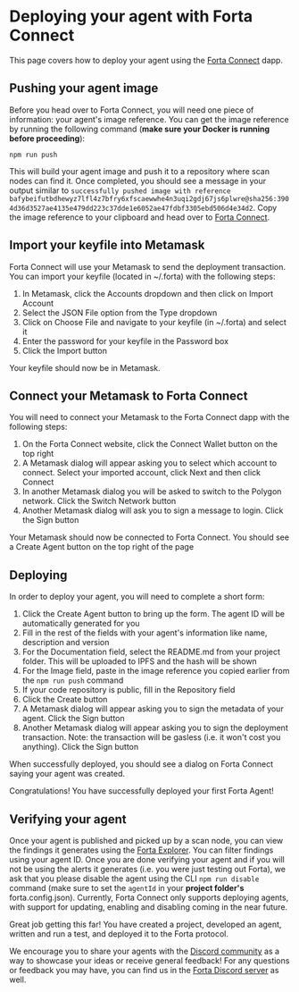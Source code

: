 # Deploying your agent with Forta Connect

This page covers how to deploy your agent using the [Forta Connect](https://connect.forta.network/) dapp.

## Pushing your agent image

Before you head over to Forta Connect, you will need one piece of information: your agent's image reference. You can get the image reference by running the following command (**make sure your Docker is running before proceeding**):

```
npm run push
```

This will build your agent image and push it to a repository where scan nodes can find it. Once completed, you should see a message in your output similar to `successfully pushed image with reference bafybeifutbdhewyz7lfl4z7bfry6xfscaewwhe4n3uqi2gdj67js6plwre@sha256:3904d36d3527ae4135e479dd223c37dde1e6052ae47fdbf3305ebd506d4e34d2`. Copy the image reference to your clipboard and head over to [Forta Connect](https://connect.forta.network/).

## Import your keyfile into Metamask

Forta Connect will use your Metamask to send the deployment transaction. You can import your keyfile (located in ~/.forta) with the following steps:

1. In Metamask, click the Accounts dropdown and then click on Import Account
2. Select the JSON File option from the Type dropdown
3. Click on Choose File and navigate to your keyfile (in ~/.forta) and select it
4. Enter the password for your keyfile in the Password box
5. Click the Import button

Your keyfile should now be in Metamask.

## Connect your Metamask to Forta Connect

You will need to connect your Metamask to the Forta Connect dapp with the following steps:

1. On the Forta Connect website, click the Connect Wallet button on the top right
2. A Metamask dialog will appear asking you to select which account to connect. Select your imported account, click Next and then click Connect
3. In another Metamask dialog you will be asked to switch to the Polygon network. Click the Switch Network button
4. Another Metamask dialog will ask you to sign a message to login. Click the Sign button

Your Metamask should now be connected to Forta Connect. You should see a Create Agent button on the top right of the page

## Deploying

In order to deploy your agent, you will need to complete a short form:

1. Click the Create Agent button to bring up the form. The agent ID will be automatically generated for you
2. Fill in the rest of the fields with your agent's information like name, description and version
3. For the Documentation field, select the README.md from your project folder. This will be uploaded to IPFS and the hash will be shown
4. For the Image field, paste in the image reference you copied earlier from the `npm run push` command
5. If your code repository is public, fill in the Repository field
6. Click the Create button
7. A Metamask dialog will appear asking you to sign the metadata of your agent. Click the Sign button
8. Another Metamask dialog will appear asking you to sign the deployment transaction. Note: the transaction will be gasless (i.e. it won't cost you anything). Click the Sign button

When successfully deployed, you should see a dialog on Forta Connect saying your agent was created.

Congratulations! You have successfully deployed your first Forta Agent!

## Verifying your agent

Once your agent is published and picked up by a scan node, you can view the findings it generates using the [Forta Explorer](https://explorer.forta.network/). You can filter findings using your agent ID. Once you are done verifying your agent and if you will not be using the alerts it generates (i.e. you were just testing out Forta), we ask that you please disable the agent using the CLI `npm run disable` command (make sure to set the `agentId` in your **project folder's** forta.config.json). Currently, Forta Connect only supports deploying agents, with support for updating, enabling and disabling coming in the near future.

Great job getting this far! You have created a project, developed an agent, written and run a test, and deployed it to the Forta protocol.

We encourage you to share your agents with the [Discord community](https://discord.gg/DUju5Dh4J9) as a way to showcase your ideas or receive general feedback! For any questions or feedback you may have, you can find us in the [Forta Discord server](https://discord.gg/DUju5Dh4J9) as well.
